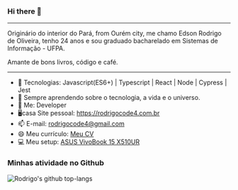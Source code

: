 ### Hi there 👋

---
Originário do interior do Pará, from Ourém city, me chamo Edson Rodrigo de Oliveira, tenho 24 anos e sou graduado bacharelado em Sistemas de Informação - UFPA. 

Amante de bons livros, código e café.

---

- 🔭 Tecnologias: Javascript(ES6+) | Typescript | React | Node | Cypress | Jest
- 🌱 Sempre aprendendo sobre o tecnologia, a vida e o universo.
- 💬 Me: Developer
- 🖥️casa Site pessoal: https://rodrigocode4.com.br
- 📫 E-mail: rodrigocode4@gmail.com
- 😄 Meu currículo: [Meu CV](https://github.com/rodrigocode4/rodrigocode4/blob/main/CV-Edson_Rodrigo_de_Oliveira.pdf)
- 💻 Meu setup: [ASUS VivoBook 15 X510UR](https://dlcdnets.asus.com/pub/ASUS/nb/X510UA/0816_PG14403_X510_V2_A.pdf)

### Minhas atividade no Github
![Rodrigo's github top-langs](https://github-readme-stats.vercel.app/api/top-langs/?username=rodrigocode4&layout=compact&theme=radical)
